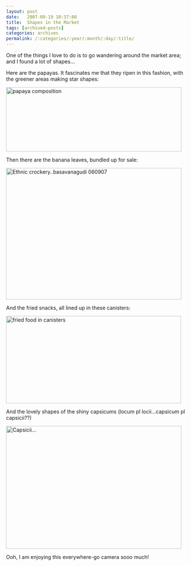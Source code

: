 ```yaml
---
layout: post
date:	2007-09-19 10:37:00
title:  Shapes in the Market
tags: [archived-posts]
categories: archives
permalink: /:categories/:year/:month/:day/:title/
---
```

One of the things I love to do is to go wandering around the market area; and I found a lot of shapes...

Here are the papayas. It fascinates me that they ripen in this fashion, with the greener areas making star shapes:


<a href="http://www.flickr.com/photos/11363665@N07/1396946668/" title="Photo Sharing"><img src="http://farm2.static.flickr.com/1171/1396946668_c111d7ebc1_o.jpg" width="480" height="176" alt="papaya composition" /></a>


Then there are the banana leaves, bundled up for sale:



<a href="http://www.flickr.com/photos/11363665@N07/1355348953/" title="Photo Sharing"><img src="http://farm2.static.flickr.com/1394/1355348953_d6e1e506a2_o.jpg" width="480" height="360" alt="Ethnic crockery..basavanagudi 060907" /></a>



And the fried snacks, all lined up in these canisters:



<a href="http://www.flickr.com/photos/11363665@N07/1396758164/" title="Photo Sharing"><img src="http://farm2.static.flickr.com/1109/1396758164_44cb0c5fb9_o.jpg" width="479" height="239" alt="fried food in canisters" /></a>


And the lovely shapes of the shiny capsicums (locum pl locii...capsicum pl capsicii??)


<a href="http://www.flickr.com/photos/11363665@N07/1356237050/" title="Photo Sharing"><img src="http://farm2.static.flickr.com/1344/1356237050_a1e5aba547_o.jpg" width="480" height="336" alt="Capsicii..." /></a>

Ooh, I am enjoying this everywhere-go camera sooo much!
